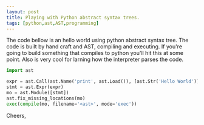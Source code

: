```yaml
---
layout: post
title: Playing with Python abstract syntax trees.
tags: [python,ast,AST,programming]
---
```


The code bellow is an hello world using python abstract
syntax tree. The code is built by hand craft and AST, compiling
and executing. If you're going to build something that compiles
to python you'll hit this at some point. Also is very cool for
larning how the interpreter parses the code.

``` python
import ast

expr = ast.Call(ast.Name('print', ast.Load()), [ast.Str('Hello World')], [])
stmt = ast.Expr(expr)
mo = ast.Module([stmt])
ast.fix_missing_locations(mo)
exec(compile(mo, filename='<ast>', mode='exec'))
```


Cheers,
